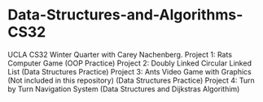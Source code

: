 # Data-Structures-and-Algorithms-CS32
UCLA CS32 Winter Quarter with Carey Nachenberg. 
Project 1: Rats Computer Game (OOP Practice)
Project 2: Doubly Linked Circular Linked List (Data Structures Practice)
Project 3: Ants Video Game with Graphics (Not included in this repository) (Data Structures Practice)
Project 4: Turn by Turn Navigation System (Data Structures and Dijkstras Algorithim)
